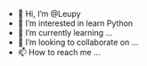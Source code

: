 - 👋 Hi, I’m @Leupy
- 👀 I’m interested in learn Python
- 🌱 I’m currently learning ...
- 💞️ I’m looking to collaborate on ...
- 📫 How to reach me ...

<!---
Leupy/Leupy is a ✨ special ✨ repository because its `README.md` (this file) appears on your GitHub profile.
You can click the Preview link to take a look at your changes.
--->
